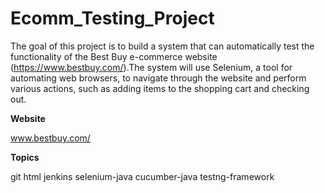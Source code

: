 # Ecomm_Testing_Project

The goal of this project is to build a system that can automatically test the functionality of the Best Buy e-commerce website (https://www.bestbuy.com/).The system will use Selenium, a tool for automating web browsers, to navigate through the website and perform various actions, such as adding items to the shopping cart and checking out.

**Website**

www.bestbuy.com/

**Topics**

git html jenkins selenium-java cucumber-java testng-framework
